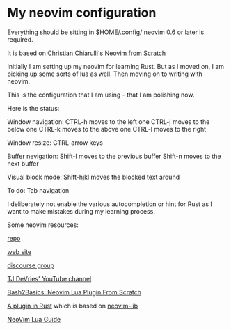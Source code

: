 # My neovim configuration

Everything should be sitting in $HOME/.config/ 
neovim 0.6 or later is required.

It is based on [Christian Chiarulli's](https://twitter.com/chrisatmachine) [Neovim from Scratch](https://www.youtube.com/playlist?list=PLhoH5vyxr6Qq41NFL4GvhFp-WLd5xzIzZ)

Initially I am setting up my neovim for learning Rust. But as I moved on, I am picking up some sorts of lua as well. Then moving on to writing with neovim.

This is the configuration that I am using - that I am polishing now.

Here is the status:

Window navigation:
CTRL-h moves to the left one
CTRL-j moves to the below one
CTRL-k moves to the above one
CTRL-l moves to the right 

Window resize:
CTRL-arrow keys

Buffer nevigation:
Shift-l moves to the previous buffer
Shift-n moves to the next buffer

Visual block mode:
Shift-hjkl moves the blocked text around

To do:
Tab navigation

I deliberately not enable the various autocompletion or hint for Rust as I want to make mistakes during my learning process.

Some neovim resources:

[repo](https://github.com/neovim/neovim)

[web site](https://neovim.io/)

[discourse group](https://neovim.discourse.group/)

[TJ DeVries' YouTube channel](https://www.youtube.com/c/TJDeVries/videos)

[Bash2Basics: Neovim Lua Plugin From Scratch](https://www.youtube.com/watch?v=n4Lp4cV8YR0)

[A plugin in Rust](https://github.com/boxofrox/neovim-scorched-earth) which is based on [neovim-lib](https://github.com/daa84/neovim-lib)

[NeoVim Lua Guide](https://github.com/nanotee/nvim-lua-guide)
